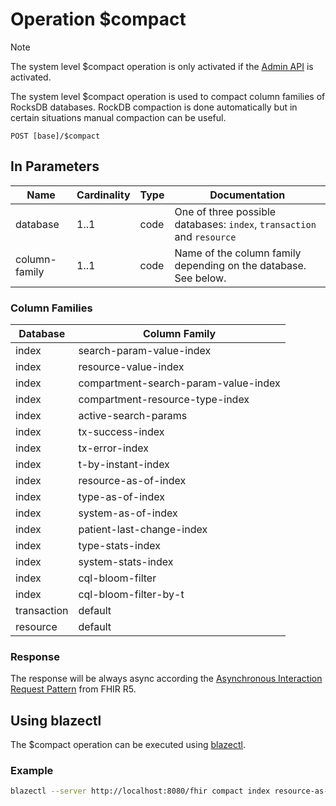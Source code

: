 # Operation \$compact

> [!NOTE]
> The system level \$compact operation is only activated if the [Admin API](./admin.md) is activated.

The system level \$compact operation is used to compact column families of RocksDB databases. RockDB compaction is done automatically but in certain situations manual compaction can be useful.

```
POST [base]/$compact
```

## In Parameters

| Name          | Cardinality | Type | Documentation                                                          |
|---------------|-------------|------|------------------------------------------------------------------------|
| database      | 1..1        | code | One of three possible databases: `index`, `transaction` and `resource` |
| column-family | 1..1        | code | Name of the column family depending on the database. See below.        |

### Column Families

| Database    | Column Family                        |
|-------------|--------------------------------------|
| index       | search-param-value-index             |
| index       | resource-value-index                 |
| index       | compartment-search-param-value-index |
| index       | compartment-resource-type-index      |
| index       | active-search-params                 |
| index       | tx-success-index                     |
| index       | tx-error-index                       |
| index       | t-by-instant-index                   |
| index       | resource-as-of-index                 |
| index       | type-as-of-index                     |
| index       | system-as-of-index                   |
| index       | patient-last-change-index            |
| index       | type-stats-index                     |
| index       | system-stats-index                   |
| index       | cql-bloom-filter                     |
| index       | cql-bloom-filter-by-t                |
| transaction | default                              |
| resource    | default                              |

### Response

The response will be always async according the [Asynchronous Interaction Request Pattern][2] from FHIR R5.

## Using blazectl

The \$compact operation can be executed using [blazectl][1].

### Example

```sh
blazectl --server http://localhost:8080/fhir compact index resource-as-of-index
```

[1]: <https://github.com/samply/blazectl>
[2]: <http://hl7.org/fhir/R5/async-bundle.html>
